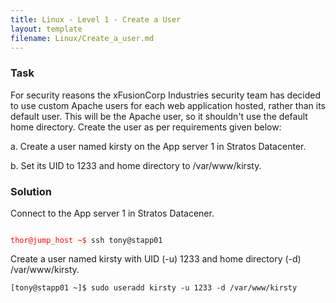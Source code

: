 ```yaml
---
title: Linux - Level 1 - Create a User
layout: template
filename: Linux/Create_a_user.md
--- 
```

### Task
For security reasons the xFusionCorp Industries security team has decided to use custom Apache users for each web application hosted, rather than its default user. This will be the Apache user, so it shouldn't use the default home directory. Create the user as per requirements given below:



a. Create a user named kirsty on the App server 1 in Stratos Datacenter.


b. Set its UID to 1233 and home directory to /var/www/kirsty.

### Solution

Connect to the App server 1 in Stratos Datacener.

<code>
<span style=" font-family: monospace;"><span style="color: red;">thor@jump_host ~$</span> ssh tony@stapp01</span>
</code>

Create a user named kirsty with UID (-u) 1233 and home directory (-d) /var/www/kirsty.
```console
[tony@stapp01 ~]$ sudo useradd kirsty -u 1233 -d /var/www/kirsty
```
